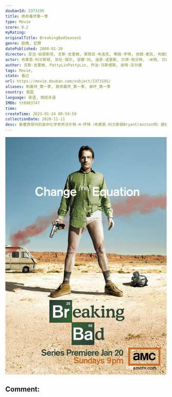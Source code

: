 ```yaml
---
doubanId: 2373195
title: 绝命毒师第一季
type: Movie
score: 9.2
myRating: 
originalTitle: BreakingBadSeason1
genre: 剧情, 犯罪
datePublished: 2008-01-20
director: 亚当·伯恩斯坦, 文斯·吉里根, 翠西亚·布洛克, 蒂姆·亨特, 吉姆·麦凯, 布朗温·休斯
actor: 布莱恩·科兰斯顿, 亚伦·保尔, 安娜·冈, 迪恩·诺里斯, 贝琪·勃兰特, ·米特, 贝丝·贝利, 丹尼斯·基弗, 塞丽·德杨, 查尔斯·贝克, 凯尔·柏海莫, 约翰·科耶马, 卡门塞兰诺, 迈克尔·博夫舍维尔, 杰西卡·赫特, 马特·琼斯, 亚当·戈德利, 泰丝·哈珀, 雷蒙德·克鲁斯, 马克斯·阿西涅加, 史蒂芬·迈克尔·克扎达, 杰弗里·里瓦斯
author: 文斯·吉里根, PattyLinPattyLin, 乔治·马斯塔斯, 皮特·古尔德
tags: Movie, 
state: 看过
url: https://movie.douban.com/subject/2373195/
aliases: 制毒师_第一季, 致命毒师_第一季, 崩坏_第一季
country: 美国
language: 英语, 西班牙语
IMDb: tt0903747
time: 
createTime: 2023-01-24 00:54:59
collectionDate: 2020-11-11
desc: 新墨西哥州的高中化学老师沃尔特·H·怀特（布莱恩·科兰斯顿BryanCranston饰）是拮据家庭的唯一经济来源。他大半生安分守己，兢兢业业，却在50岁生日之际突然得知自己罹患肺癌晚期的噩耗，原...
---
```


![image](assets/p2153214457.jpg)

Comment: 
---

